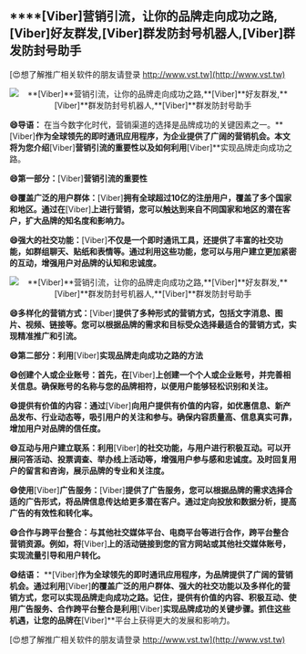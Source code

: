 ## ****[Viber]**营销引流，让你的品牌走向成功之路,**[Viber]**好友群发,**[Viber]**群发防封号机器人,**[Viber]**群发防封号助手**

[😍想了解推广相关软件的朋友请登录 http://www.vst.tw](http://www.vst.tw)

 <center><img src="https://vst.tw/MP4/tuiguang/png/3.png" alt="**[Viber]**营销引流，让你的品牌走向成功之路,**[Viber]**好友群发,**[Viber]**群发防封号机器人,**[Viber]**群发防封号助手"></center>

**😄导语：**
在当今数字化时代，营销渠道的选择是品牌成功的关键因素之一。**[Viber]**作为全球领先的即时通讯应用程序，为企业提供了广阔的营销机会。本文将为您介绍**[Viber]**营销引流的重要性以及如何利用**[Viber]**实现品牌走向成功之路。

**😄第一部分：**[Viber]**营销引流的重要性**

**😄覆盖广泛的用户群体：**[Viber]**拥有全球超过10亿的注册用户，覆盖了多个国家和地区。通过在**[Viber]**上进行营销，您可以触达到来自不同国家和地区的潜在客户，扩大品牌的知名度和影响力。**

**😄强大的社交功能：**[Viber]**不仅是一个即时通讯工具，还提供了丰富的社交功能，如群组聊天、贴纸和表情等。通过利用这些功能，您可以与用户建立更加紧密的互动，增强用户对品牌的认知和忠诚度。**

 <center><img src="https://vst.tw/MP4/tuiguang/png/8.png" alt="**[Viber]**营销引流，让你的品牌走向成功之路,**[Viber]**好友群发,**[Viber]**群发防封号机器人,**[Viber]**群发防封号助手"></center>

**😄多样化的营销方式：**[Viber]**提供了多种形式的营销方式，包括文字消息、图片、视频、链接等。您可以根据品牌的需求和目标受众选择最适合的营销方式，实现精准推广和引流。**

**😄第二部分：利用**[Viber]**实现品牌走向成功之路的方法**

**😄创建个人或企业账号：首先，在**[Viber]**上创建一个个人或企业账号，并完善相关信息。确保账号的名称与您的品牌相符，以便用户能够轻松识别和关注。**

**😄提供有价值的内容：通过**[Viber]**向用户提供有价值的内容，如优惠信息、新产品发布、行业动态等，吸引用户的关注和参与。确保内容质量高、信息真实可靠，增加用户对品牌的信任度。**

**😄互动与用户建立联系：利用**[Viber]**的社交功能，与用户进行积极互动。可以开展问答活动、投票调查、举办线上活动等，增强用户参与感和忠诚度。及时回复用户的留言和咨询，展示品牌的专业和关注度。**

**😄使用**[Viber]**广告服务：**[Viber]**提供了广告服务，您可以根据品牌的需求选择合适的广告形式，将品牌信息传达给更多潜在客户。通过定向投放和数据分析，提高广告的有效性和转化率。**

**😄合作与跨平台整合：与其他社交媒体平台、电商平台等进行合作，跨平台整合营销资源。例如，将**[Viber]**上的活动链接到您的官方网站或其他社交媒体账号，实现流量引导和用户转化。**

**😄结语：**
**[Viber]**作为全球领先的即时通讯应用程序，为品牌提供了广阔的营销机会。通过利用**[Viber]**的覆盖广泛的用户群体、强大的社交功能以及多样化的营销方式，您可以实现品牌走向成功之路。记住，提供有价值的内容、积极互动、使用广告服务、合作跨平台整合是利用**[Viber]**实现品牌成功的关键步骤。抓住这些机遇，让您的品牌在**[Viber]**平台上获得更大的发展和影响力。

[😍想了解推广相关软件的朋友请登录 http://www.vst.tw](http://www.vst.tw)



